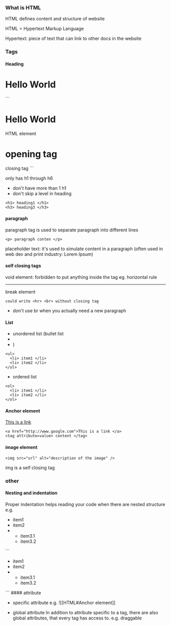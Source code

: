 ### What is HTML

HTML defines content and structure of website

HTML = Hypertext Markup Language

Hypertext: piece of text that can link to other docs in the  website


### Tags
#### Heading

<h1>  Hello World </h1>
```
<h1>  Hello World </h1> HTML element
<h1> opening tag
</h1> closing tag
```

only has h1 through h6

- don't have more than 1 h1
- don't skip a level in heading
```
<h1> heading1 </h1>
<h3> heading3 </h3>
```


#### paragraph

paragraph tag is used to separate paragraph into different lines

```
<p> paragraph conten </p>
```

placeholder text: it's used to simulate content in a paragraph (often used  in web dev and print industry: Lorem Ipsum)

#### self closing tags

void element: forbidden to put anything inside the tag
eg. horizontal rule <hr />     break element <br />

```
could write <hr> <br> without closing tag
```
- don't use br when you actually need a new paragraph





#### List

- unordered list (bullet list
- 
- )
```
<ul>
  <li> item1 </li>
  <li> item2 </li>
</ul>
```

- ordered list
```
<ol>
  <li> item1 </li>
  <li> item2 </li>
</ol>
```
#### Anchor element

<a href="http://www.google.com">This is a link </a>
```
<a href="http://www.google.com">This is a link </a>
<tag attribute=value> content </tag>
```

#### image element

```
<img src="url" alt="description of the image" />
```
img is a self closing tag

### other

#### Nesting and indentation

Proper indentation helps reading your code when there are nested structure
e.g.
<ul>
  <li> item1 </li>
  <li> item2 </li>
  <li>
    <ul>
      <li> item3.1 </li>
      <li> item3.2 </li>
    </ul>
  </li>
</ul>
```
<ul>
  <li> item1 </li>
  <li> item2 </li>
  <li>
    <ul>
      <li> item3.1 </li>
      <li> item3.2 </li>
    </ul>
  </li>
</ul>
```
#### attribute

- specific attribute
e.g.
![[HTML#Anchor element]]

- global attribute
In addition to attribute specific to a tag, there are also global attributes, that every tag has access to.
e.g. draggable
